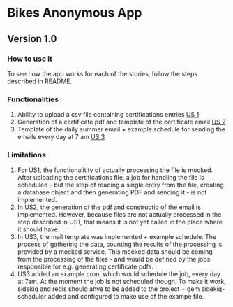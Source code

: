 # Bikes Anonymous App

## Version 1.0

### How to use it
To see how the app works for each of the stories, follow the steps described in README.

### Functionalities
1. Ability to upload a csv file containing certifications entries [US 1](https://github.com/morszczuk/bikes-anonymous/issues/2)
2. Generation of a certificate pdf and template of the certificate email [US 2](https://github.com/morszczuk/bikes-anonymous/issues/3)
2. Template of the daily summer email + example schedule for sending the emails every day at 7 am [US 3](https://github.com/morszczuk/bikes-anonymous/issues/4)

### Limitations
1. For US1, the functionalitity of actually processing the file is mocked. After uploading the certifications file, a job for handling the file is scheduled - but the step of reading a single entry from the file, creating a database object and then generating PDF and sending it - is not implemented.
2. In US2, the generation of the pdf and constructio of the email is implemented. However, because files are not actually processed in the step described in US1, that means it is not yet called in the place where it should have.
3. In US3, the mail template was implemented + example schedule. The process of gathering the data, counting the results of the processing is provided by a mocked service. This mocked data should be coming from the processing of the files - and would be defined by the jobs responsible for e.g. generating certificate pdfs.
4. US3 added an example cron, which would schedule the job, every day at 7am. At the moment the job is not scheduled though. To make it work, sidekiq and redis should ahve to be added to the project + gem sidekiq-scheduler added and configured to make use of the exampe file.
